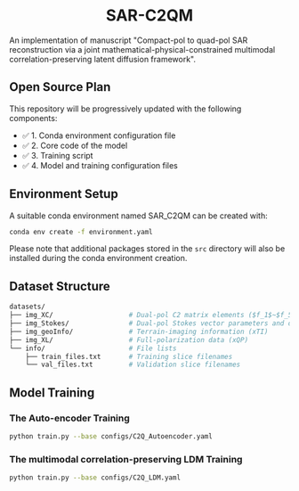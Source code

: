 <div align="center">

# SAR-C2QM

</div>

An implementation of manuscript "Compact-pol to quad-pol SAR reconstruction via a joint mathematical-physical-constrained multimodal correlation-preserving latent diffusion framework".

## Open Source Plan

This repository will be progressively updated with the following components:

- ✅ 1. Conda environment configuration file
- ✅ 2. Core code of the model
- ✅ 3. Training script
- ✅ 4. Model and training configuration files

## Environment Setup

A suitable conda environment named SAR_C2QM can be created with:

```bash
conda env create -f environment.yaml
`````

Please note that additional packages stored in the `src` directory will also be installed during the conda environment creation.

## Dataset Structure

```bash
datasets/
├── img_XC/                   # Dual-pol C2 matrix elements ($f_1$~$f_5$)
├── img_Stokes/               # Dual-pol Stokes vector parameters and decomposition components (f6~f13)
├── img_geoInfo/              # Terrain-imaging information (xTI)
├── img_XL/                   # Full-polarization data (xQP)
└── info/                     # File lists
    ├── train_files.txt       # Training slice filenames
    └── val_files.txt         # Validation slice filenames
`````

## Model Training

### The Auto-encoder Training
```bash
python train.py --base configs/C2Q_Autoencoder.yaml
`````

### The multimodal correlation-preserving LDM Training
```bash
python train.py --base configs/C2Q_LDM.yaml
`````
